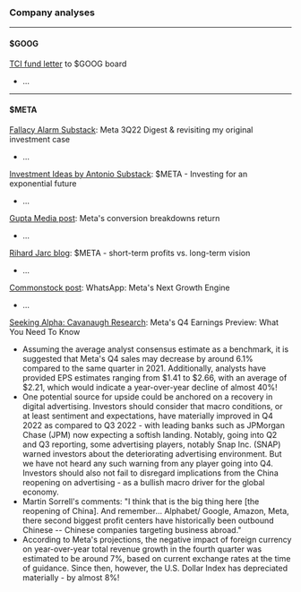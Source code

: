 ### Company analyses

---

#### $GOOG

[TCI fund letter](https://www.tcifund.com/files/corporateengageement/alphabet/15th%20November%202022.pdf) to $GOOG board
- ...

---

#### $META

[Fallacy Alarm Substack](https://fallacyalarm.substack.com/p/meta-3q22-digest-and-revisiting-my): Meta 3Q22 Digest & revisiting my original investment case
- ...

[Investment Ideas by Antonio Substack](https://antoniolinares.substack.com/p/meta-investing-for-an-exponential): $META - Investing for an exponential future
- ...

[Gupta Media post](https://www.guptamedia.com/insights/meta-conversion-breakdowns-return): Meta's conversion breakdowns return
- ...

[Rihard Jarc blog](https://uncoveralpha.substack.com/p/meta-short-term-profits-vs-long-term): $META - short-term profits vs. long-term vision
- ...

[Commonstock post](https://commonstock.com/post/fbd93762-8ebc-461a-925f-9ab41ecb1eac): WhatsApp: Meta's Next Growth Engine
- ...

[Seeking Alpha: Cavanaugh Research](https://archive.is/41yF0): Meta's Q4 Earnings Preview: What You Need To Know
- Assuming the average analyst consensus estimate as a benchmark, it is suggested that Meta's Q4 sales may decrease by around 6.1% compared to the same quarter in 2021. Additionally, analysts have provided EPS estimates ranging from $1.41 to $2.66, with an average of $2.21, which would indicate a year-over-year decline of almost 40%!
- One potential source for upside could be anchored on a recovery in digital advertising. Investors should consider that macro conditions, or at least sentiment and expectations, have materially improved in Q4 2022 as compared to Q3 2022 - with leading banks such as JPMorgan Chase (JPM) now expecting a softish landing. Notably, going into Q2 and Q3 reporting, some advertising players, notably Snap Inc. (SNAP) warned investors about the deteriorating advertising environment. But we have not heard any such warning from any player going into Q4. Investors should also not fail to disregard implications from the China reopening on advertising - as a bullish macro driver for the global economy.
- Martin Sorrell's comments: "I think that is the big thing here [the reopening of China]. And remember... Alphabet/ Google, Amazon, Meta, there second biggest profit centers have historically been outbound Chinese -- Chinese companies targeting business abroad."
- According to Meta's projections, the negative impact of foreign currency on year-over-year total revenue growth in the fourth quarter was estimated to be around 7%, based on current exchange rates at the time of guidance. Since then, however, the U.S. Dollar Index has depreciated materially - by almost 8%!
